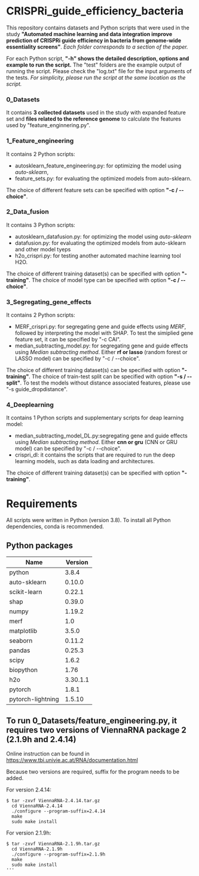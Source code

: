 # CRISPRi_guide_efficiency_bacteria
This repository contains datasets and Python scripts that were used in the study **"Automated machine learning and data integration improve prediction of CRISPRi guide efficiency in bacteria from genome-wide essentiality screens"**. *Each folder corresponds to a section of the paper.* 

For each Python script, **"-h" shows the detailed description, options and example to run the script.** The "test" folders are the example output of running the script. Please check the "log.txt" file for the input arguments of the tests. *For simplicity, please run the script at the same location as the script.*

### 0_Datasets
It contains **3 collected datasets** used in the study with expanded feature set and **files related to the reference genome** to calculate the features used by "feature_enginnering.py".  

### 1_Feature_engineering
It contains 2 Python scripts: 
* autosklearn_feature_engineering.py: for optimizing the model using *auto-sklearn*, 
* feature_sets.py: for evaluating the optimized models from auto-sklearn. 

The choice of different feature sets can be specified with option **"-c / --choice"**.  

### 2_Data_fusion

It contains 3 Python scripts: 
* autosklearn_datafusion.py: for optimizing the model using *auto-sklearn*
* datafusion.py: for evaluating the optimized models from auto-sklearn and other model tyeps
* h2o_crispri.py: for testing another automated machine learning tool H2O. 

The choice of different training dataset(s) can be specified with option **"-training"**.  The choice of model type can be specified with option **"-c / --choice"**.

### 3_Segregating_gene_effects

It contains 2 Python scripts: 
* MERF_crispri.py: for segregating gene and guide effects using *MERF*, followed by interpreting the model with SHAP. To test the simiplied gene feature set, it can be specified by "-c CAI".
* median_subtracting_model.py: for segregating gene and guide effects using *Median subtracting method*. Either **rf or lasso** (random forest or LASSO model) can be specified by "-c / --choice".

The choice of different training dataset(s) can be specified with option **"-training"**.  The choice of train-test split can be specified with option **"-s / --split"**. To test the models without distance associated features, please use "-s guide_dropdistance".

### 4_Deeplearning

It contains 1 Python scripts and supplementary scripts for deap learning model: 
* median_subtracting_model_DL.py:segregating gene and guide effects using *Median subtracting method*. Either **cnn or gru** (CNN or GRU model) can be specified by "-c / --choice".
* crispri_dl: it contains the scripts that are required to run the deep learning models, such as data loading and architectures.  

The choice of different training dataset(s) can be specified with option **"-training"**. 
 

# Requirements

All scripts were written in Python (version 3.8). To install all Python dependencies, conda is recommended. 


## Python packages

  |Name             |      Version       |           
  |-----------------|--------------------|
  |python           |       3.8.4        | 
  |auto-sklearn     |       0.10.0       | 
  |scikit-learn     |       0.22.1       |
  |shap             |       0.39.0       | 
  |numpy            |       1.19.2       | 
  |merf             |       1.0          |
  |matplotlib       |       3.5.0        |  
  |seaborn          |       0.11.2       |
  |pandas           |       0.25.3       |
  |scipy            |       1.6.2        |
  |biopython        |       1.76         | 
  |h2o              |       3.30.1.1     |
  |pytorch          |       1.8.1        |
  |pytorch-lightning|       1.5.10       |



## To run 0_Datasets/feature_engineering.py, it requires two versions of ViennaRNA package 2 (2.1.9h and 2.4.14)

Online instruction can be found in https://www.tbi.univie.ac.at/RNA/documentation.html

Because two versions are required, suffix for the program needs to be added. 


For version 2.4.14:
```
$ tar -zxvf ViennaRNA-2.4.14.tar.gz
  cd ViennaRNA-2.4.14
  ./configure --program-suffix=2.4.14
  make
  sudo make install
```
For version 2.1.9h:
```
$ tar -zxvf ViennaRNA-2.1.9h.tar.gz
  cd ViennaRNA-2.1.9h
  ./configure --program-suffix=2.1.9h
  make
  sudo make install
'''
